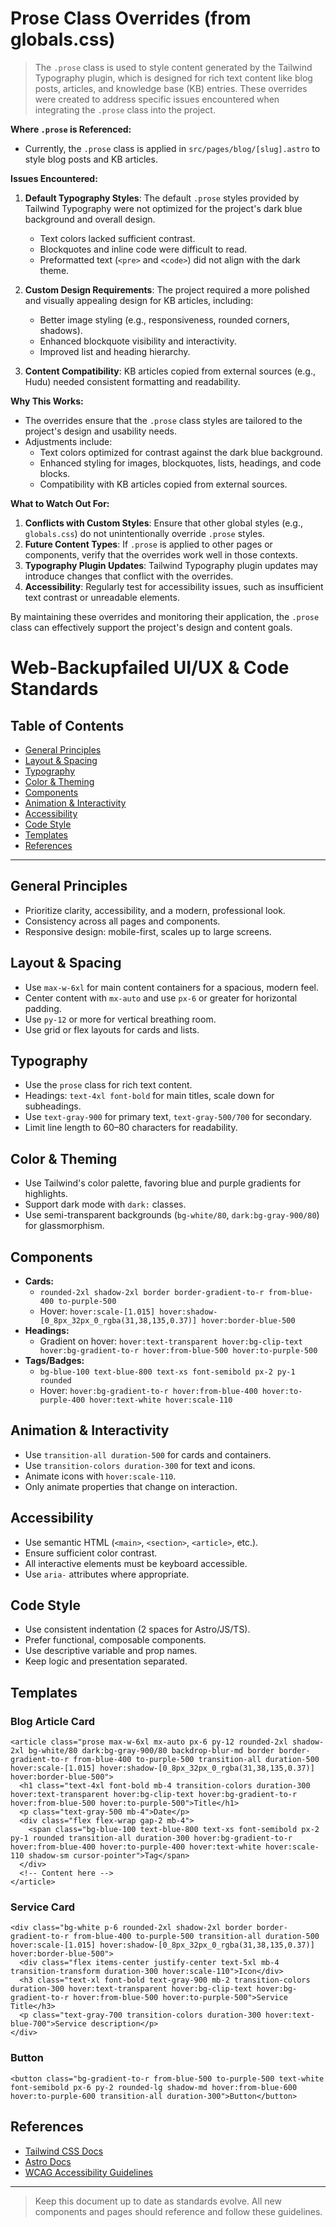# Prose Class Overrides (from globals.css)

> The `.prose` class is used to style content generated by the Tailwind Typography plugin, which is designed for rich text content like blog posts, articles, and knowledge base (KB) entries. These overrides were created to address specific issues encountered when integrating the `.prose` class into the project.

**Where `.prose` is Referenced:**
- Currently, the `.prose` class is applied in `src/pages/blog/[slug].astro` to style blog posts and KB articles.

**Issues Encountered:**
1. **Default Typography Styles**: The default `.prose` styles provided by Tailwind Typography were not optimized for the project's dark blue background and overall design.
   - Text colors lacked sufficient contrast.
   - Blockquotes and inline code were difficult to read.
   - Preformatted text (`<pre>` and `<code>`) did not align with the dark theme.

2. **Custom Design Requirements**: The project required a more polished and visually appealing design for KB articles, including:
   - Better image styling (e.g., responsiveness, rounded corners, shadows).
   - Enhanced blockquote visibility and interactivity.
   - Improved list and heading hierarchy.

3. **Content Compatibility**: KB articles copied from external sources (e.g., Hudu) needed consistent formatting and readability.

**Why This Works:**
- The overrides ensure that the `.prose` class styles are tailored to the project's design and usability needs.
- Adjustments include:
  - Text colors optimized for contrast against the dark blue background.
  - Enhanced styling for images, blockquotes, lists, headings, and code blocks.
  - Compatibility with KB articles copied from external sources.

**What to Watch Out For:**
1. **Conflicts with Custom Styles**: Ensure that other global styles (e.g., `globals.css`) do not unintentionally override `.prose` styles.
2. **Future Content Types**: If `.prose` is applied to other pages or components, verify that the overrides work well in those contexts.
3. **Typography Plugin Updates**: Tailwind Typography plugin updates may introduce changes that conflict with the overrides.
4. **Accessibility**: Regularly test for accessibility issues, such as insufficient text contrast or unreadable elements.

By maintaining these overrides and monitoring their application, the `.prose` class can effectively support the project's design and content goals.
# Web-Backupfailed UI/UX & Code Standards

## Table of Contents
- [General Principles](#general-principles)
- [Layout & Spacing](#layout--spacing)
- [Typography](#typography)
- [Color & Theming](#color--theming)
- [Components](#components)
- [Animation & Interactivity](#animation--interactivity)
- [Accessibility](#accessibility)
- [Code Style](#code-style)
- [Templates](#templates)
- [References](#references)

---

## General Principles
- Prioritize clarity, accessibility, and a modern, professional look.
- Consistency across all pages and components.
- Responsive design: mobile-first, scales up to large screens.

## Layout & Spacing
- Use `max-w-6xl` for main content containers for a spacious, modern feel.
- Center content with `mx-auto` and use `px-6` or greater for horizontal padding.
- Use `py-12` or more for vertical breathing room.
- Use grid or flex layouts for cards and lists.

## Typography
- Use the `prose` class for rich text content.
- Headings: `text-4xl font-bold` for main titles, scale down for subheadings.
- Use `text-gray-900` for primary text, `text-gray-500/700` for secondary.
- Limit line length to 60–80 characters for readability.

## Color & Theming
- Use Tailwind's color palette, favoring blue and purple gradients for highlights.
- Support dark mode with `dark:` classes.
- Use semi-transparent backgrounds (`bg-white/80`, `dark:bg-gray-900/80`) for glassmorphism.

## Components
- **Cards:**
  - `rounded-2xl shadow-2xl border border-gradient-to-r from-blue-400 to-purple-500`
  - Hover: `hover:scale-[1.015] hover:shadow-[0_8px_32px_0_rgba(31,38,135,0.37)] hover:border-blue-500`
- **Headings:**
  - Gradient on hover: `hover:text-transparent hover:bg-clip-text hover:bg-gradient-to-r hover:from-blue-500 hover:to-purple-500`
- **Tags/Badges:**
  - `bg-blue-100 text-blue-800 text-xs font-semibold px-2 py-1 rounded`
  - Hover: `hover:bg-gradient-to-r hover:from-blue-400 hover:to-purple-400 hover:text-white hover:scale-110`

## Animation & Interactivity
- Use `transition-all duration-500` for cards and containers.
- Use `transition-colors duration-300` for text and icons.
- Animate icons with `hover:scale-110`.
- Only animate properties that change on interaction.

## Accessibility
- Use semantic HTML (`<main>`, `<section>`, `<article>`, etc.).
- Ensure sufficient color contrast.
- All interactive elements must be keyboard accessible.
- Use `aria-` attributes where appropriate.

## Code Style
- Use consistent indentation (2 spaces for Astro/JS/TS).
- Prefer functional, composable components.
- Use descriptive variable and prop names.
- Keep logic and presentation separated.

## Templates

### Blog Article Card
```astro
<article class="prose max-w-6xl mx-auto px-6 py-12 rounded-2xl shadow-2xl bg-white/80 dark:bg-gray-900/80 backdrop-blur-md border border-gradient-to-r from-blue-400 to-purple-500 transition-all duration-500 hover:scale-[1.015] hover:shadow-[0_8px_32px_0_rgba(31,38,135,0.37)] hover:border-blue-500">
  <h1 class="text-4xl font-bold mb-4 transition-colors duration-300 hover:text-transparent hover:bg-clip-text hover:bg-gradient-to-r hover:from-blue-500 hover:to-purple-500">Title</h1>
  <p class="text-gray-500 mb-4">Date</p>
  <div class="flex flex-wrap gap-2 mb-4">
    <span class="bg-blue-100 text-blue-800 text-xs font-semibold px-2 py-1 rounded transition-all duration-300 hover:bg-gradient-to-r hover:from-blue-400 hover:to-purple-400 hover:text-white hover:scale-110 shadow-sm cursor-pointer">Tag</span>
  </div>
  <!-- Content here -->
</article>
```

### Service Card
```astro
<div class="bg-white p-6 rounded-2xl shadow-2xl border border-gradient-to-r from-blue-400 to-purple-500 transition-all duration-500 hover:scale-[1.015] hover:shadow-[0_8px_32px_0_rgba(31,38,135,0.37)] hover:border-blue-500">
  <div class="flex items-center justify-center text-5xl mb-4 transition-transform duration-300 hover:scale-110">Icon</div>
  <h3 class="text-xl font-bold text-gray-900 mb-2 transition-colors duration-300 hover:text-transparent hover:bg-clip-text hover:bg-gradient-to-r hover:from-blue-500 hover:to-purple-500">Service Title</h3>
  <p class="text-gray-700 transition-colors duration-300 hover:text-blue-700">Service description</p>
</div>
```

### Button
```astro
<button class="bg-gradient-to-r from-blue-500 to-purple-500 text-white font-semibold px-6 py-2 rounded-lg shadow-md hover:from-blue-600 hover:to-purple-600 transition-all duration-300">Button</button>
```

## References
- [Tailwind CSS Docs](https://tailwindcss.com/docs)
- [Astro Docs](https://docs.astro.build/)
- [WCAG Accessibility Guidelines](https://www.w3.org/WAI/standards-guidelines/wcag/)

---

> Keep this document up to date as standards evolve. All new components and pages should reference and follow these guidelines.
